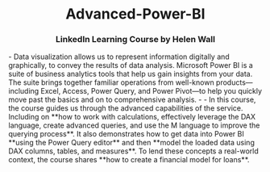 <h1 align="center">Advanced-Power-BI</h1>
<h3 align="center">LinkedIn Learning Course by Helen Wall</h3> 
- Data visualization allows us to represent information digitally and graphically, to convey the results of data analysis. Microsoft Power BI is a suite of business analytics tools that help us gain insights from your data. The suite brings together familiar operations from well-known products—including Excel, Access, Power Query, and Power Pivot—to help you quickly move past the basics and on to comprehensive analysis. 
- 
- In this course, the course guides us through the advanced capabilities of the service. Including on **how to work with calculations, effectively leverage the DAX language, create advanced queries, and use the M language to improve the querying process**. It also demonstrates how to get data into Power BI **using the Power Query editor** and then **model the loaded data using DAX columns, tables, and measures**. To lend these concepts a real-world context, the course shares **how to create a financial model for loans**.
